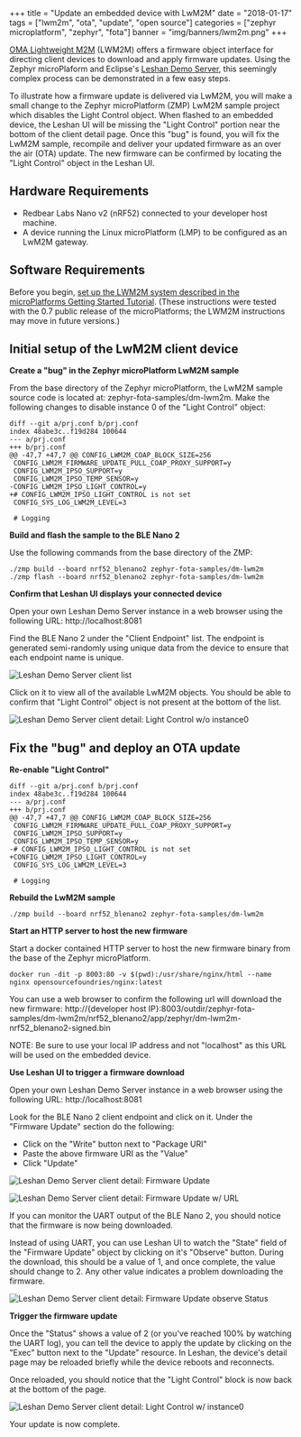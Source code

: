 +++
title = "Update an embedded device with LwM2M"
date = "2018-01-17"
tags = ["lwm2m", "ota", "update", "open source"]
categories = ["zephyr microplatform", "zephyr", "fota"]
banner = "img/banners/lwm2m.png"
+++

[OMA Lightweight M2M](http://openmobilealliance.org/iot/lightweight-m2m-lwm2m) (LWM2M) offers a firmware object interface for directing client devices to download and apply firmware updates.  Using the Zephyr microPlaform and Eclipse's [Leshan Demo Server](https://www.eclipse.org/leshan/), this seemingly complex process can be demonstrated in a few easy steps.

To illustrate how a firmware update is delivered via LwM2M, you will make a small change to the Zephyr microPlatform (ZMP) LwM2M sample project which disables the Light Control object.  When flashed to an embedded device, the Leshan UI will be missing the "Light Control" portion near the bottom of the client detail page.  Once this "bug" is found, you will fix the LwM2M sample, recompile and deliver your updated firmware as an over the air (OTA) update.  The new firmware can be confirmed by locating the "Light Control" object in the Leshan UI.
<!--more-->

## Hardware Requirements

* Redbear Labs Nano v2 (nRF52) connected to your developer host machine.
* A device running the Linux microPlatform (LMP) to be configured as an LwM2M gateway.


## Software Requirements

Before you begin, [set up the LWM2M system described in the microPlatforms Getting Started Tutorial](https://app.foundries.io/docs/latest/tutorial/index.html).  (These instructions were tested with the 0.7 public release of the microPlatforms; the LWM2M instructions may move in future versions.)

## Initial setup of the LwM2M client device

__Create a "bug" in the Zephyr microPlatform LwM2M sample__

From the base directory of the Zephyr microPlatform, the LwM2M sample source code is located at: zephyr-fota-samples/dm-lwm2m.  Make the following changes to disable instance 0 of the "Light Control" object:

```
diff --git a/prj.conf b/prj.conf
index 48abe3c..f19d284 100644
--- a/prj.conf
+++ b/prj.conf
@@ -47,7 +47,7 @@ CONFIG_LWM2M_COAP_BLOCK_SIZE=256
 CONFIG_LWM2M_FIRMWARE_UPDATE_PULL_COAP_PROXY_SUPPORT=y
 CONFIG_LWM2M_IPSO_SUPPORT=y
 CONFIG_LWM2M_IPSO_TEMP_SENSOR=y
-CONFIG_LWM2M_IPSO_LIGHT_CONTROL=y
+# CONFIG_LWM2M_IPSO_LIGHT_CONTROL is not set
 CONFIG_SYS_LOG_LWM2M_LEVEL=3

 # Logging
```

__Build and flash the sample to the BLE Nano 2__

Use the following commands from the base directory of the ZMP:

```
./zmp build --board nrf52_blenano2 zephyr-fota-samples/dm-lwm2m
./zmp flash --board nrf52_blenano2 zephyr-fota-samples/dm-lwm2m
```

__Confirm that Leshan UI displays your connected device__

Open your own Leshan Demo Server instance in a web browser using the following URL: http://localhost:8081

Find the BLE Nano 2 under the "Client Endpoint" list.  The endpoint is generated semi-randomly using unique data from the device to ensure that each endpoint name is unique.

![Leshan Demo Server client list](../../../../../img/blog/leshan-client-list.png)

Click on it to view all of the available LwM2M objects.  You should be able to confirm that "Light Control" object is not present at the bottom of the list.

![Leshan Demo Server client detail: Light Control w/o instance0](../../../../../img/blog/leshan-light-control-no-instance.png)


## Fix the "bug" and deploy an OTA update

__Re-enable "Light Control"__

```
diff --git a/prj.conf b/prj.conf
index 48abe3c..f19d284 100644
--- a/prj.conf
+++ b/prj.conf
@@ -47,7 +47,7 @@ CONFIG_LWM2M_COAP_BLOCK_SIZE=256
 CONFIG_LWM2M_FIRMWARE_UPDATE_PULL_COAP_PROXY_SUPPORT=y
 CONFIG_LWM2M_IPSO_SUPPORT=y
 CONFIG_LWM2M_IPSO_TEMP_SENSOR=y
-# CONFIG_LWM2M_IPSO_LIGHT_CONTROL is not set
+CONFIG_LWM2M_IPSO_LIGHT_CONTROL=y
 CONFIG_SYS_LOG_LWM2M_LEVEL=3

 # Logging
```


__Rebuild the LwM2M sample__

```
./zmp build --board nrf52_blenano2 zephyr-fota-samples/dm-lwm2m
```


__Start an HTTP server to host the new firmware__

Start a docker contained HTTP server to host the new firmware binary from the base of the Zephyr microPlatform.

```
docker run -dit -p 8003:80 -v $(pwd):/usr/share/nginx/html --name nginx opensourcefoundries/nginx:latest
```

You can use a web browser to confirm the following url will download the new firmware:
http://{developer host IP}:8003/outdir/zephyr-fota-samples/dm-lwm2m/nrf52_blenano2/app/zephyr/dm-lwm2m-nrf52_blenano2-signed.bin

NOTE: Be sure to use your local IP address and not "localhost" as this URL will be used on the embedded device.


__Use Leshan UI to trigger a firmware download__

Open your own Leshan Demo Server instance in a web browser using the following URL: http://localhost:8081

Look for the BLE Nano 2 client endpoint and click on it.  Under the "Firmware Update" section do the following:

* Click on the "Write" button next to "Package URI"
* Paste the above firmware URI as the "Value"
* Click "Update"

![Leshan Demo Server client detail: Firmware Update](../../../../../img/blog/leshan-firmware-update-package-url.png)

![Leshan Demo Server client detail: Firmware Update w/ URL](../../../../../img/blog/leshan-firmware-update-package-url-value.png)

If you can monitor the UART output of the BLE Nano 2, you should notice that the firmware is now being downloaded.

Instead of using UART, you can use Leshan UI to watch the "State" field of the "Firmware Update" object by clicking on it's "Observe" button.  During the download, this should be a value of 1, and once complete, the value should change to 2.  Any other  value indicates a problem downloading the firmware.

![Leshan Demo Server client detail: Firmware Update observe Status](../../../../../img/blog/leshan-firmware-update-observe.png)


__Trigger the firmware update__

Once the "Status" shows a value of 2 (or you've reached 100% by watching the UART log), you can tell the device to apply the update by clicking on the "Exec" button next to the "Update" resource.   In Leshan, the device's detail page may be reloaded briefly while the device reboots and reconnects.

Once reloaded, you should notice that the "Light Control" block is now back at the bottom of the page.

![Leshan Demo Server client detail: Light Control w/ instance0](../../../../../img/blog/leshan-light-control-instance0.png)

Your update is now complete.
